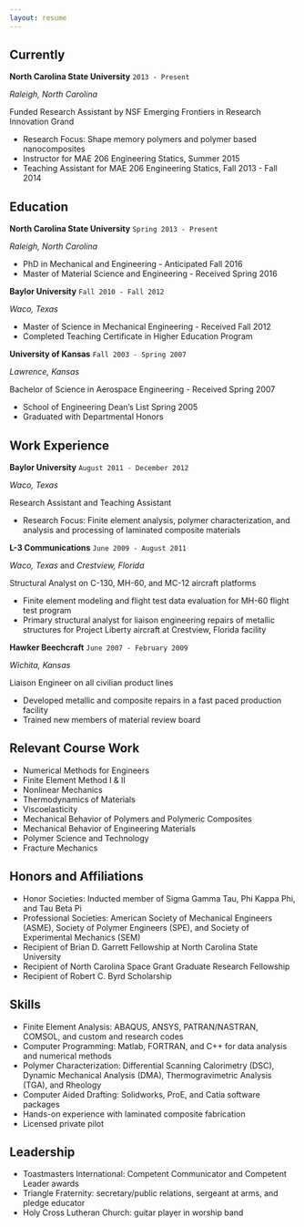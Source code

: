 ```yaml
---
layout: resume
---
```

## Currently

__North Carolina State University__ `2013 - Present`

*Raleigh, North Carolina*

Funded Research Assistant by NSF Emerging Frontiers in Research Innovation Grand

- Research Focus: Shape memory polymers and polymer based nanocomposites
- Instructor for MAE 206 Engineering Statics, Summer 2015
- Teaching Assistant for MAE 206 Engineering Statics, Fall 2013 - Fall 2014

## Education
__North Carolina State University__ `Spring 2013 - Present`

*Raleigh, North Carolina*

- PhD in Mechanical and Engineering - Anticipated Fall 2016
- Master of Material Science and Engineering - Received Spring 2016

__Baylor University__ `Fall 2010 - Fall 2012`

*Waco, Texas*

- Master of Science in Mechanical Engineering - Received Fall 2012
- Completed Teaching Certificate in Higher Education Program

__University of Kansas__ `Fall 2003 - Spring 2007`

*Lawrence, Kansas*

Bachelor of Science in Aerospace Engineering - Received Spring 2007

- School of Engineering Dean’s List Spring 2005
- Graduated with Departmental Honors

## Work Experience

__Baylor University__ `August 2011 - December 2012`

*Waco, Texas*

Research Assistant and Teaching Assistant

- Research Focus: Finite element analysis, polymer characterization, and analysis and processing of laminated composite materials

__L-3 Communications__ `June 2009 - August 2011`

*Waco, Texas* and *Crestview, Florida*

Structural Analyst on C-130, MH-60, and MC-12 aircraft platforms

- Finite element modeling and flight test data evaluation for MH-60 flight test program
- Primary structural analyst for liaison engineering repairs of metallic structures for  Project Liberty aircraft at Crestview, Florida facility

__Hawker Beechcraft__ `June 2007 - February 2009`

*Wichita, Kansas*

Liaison Engineer on all civilian product lines

- Developed metallic and composite repairs in a fast paced production facility
- Trained new members of material review board

## Relevant Course Work
*	Numerical Methods for Engineers
*	Finite Element Method I & II
*	Nonlinear Mechanics
*	Thermodynamics of Materials
*	Viscoelasticity
*	Mechanical Behavior of Polymers and Polymeric Composites
*	Mechanical Behavior of Engineering Materials
*	Polymer Science and Technology
*	Fracture Mechanics

## Honors and Affiliations
*	Honor Societies:	Inducted member of Sigma Gamma Tau, Phi Kappa Phi, and Tau Beta Pi
*	Professional Societies: 	American Society of Mechanical Engineers (ASME), Society of Polymer	Engineers (SPE), and Society of Experimental Mechanics (SEM)
*	Recipient of Brian D. Garrett Fellowship at North Carolina State University
*	Recipient of North Carolina Space Grant Graduate Research Fellowship
*	Recipient of Robert C. Byrd Scholarship

## Skills
*	Finite Element Analysis: ABAQUS, ANSYS, PATRAN/NASTRAN, COMSOL, and custom and research codes
*	Computer Programming: 	Matlab, FORTRAN, and C++ for data analysis and numerical methods
*	Polymer Characterization: 	Differential Scanning Calorimetry (DSC), Dynamic Mechanical Analysis	(DMA), Thermogravimetric Analysis (TGA), and Rheology
*	Computer Aided Drafting: Solidworks, ProE, and Catia software packages
*	Hands-on experience with laminated composite fabrication
*	Licensed private pilot

## Leadership
* Toastmasters International: Competent Communicator and Competent Leader awards
* Triangle Fraternity: secretary/public relations, sergeant at arms, and pledge educator
*	Holy Cross Lutheran Church: guitar player in worship band
